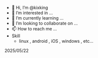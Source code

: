 - 👋 Hi, I’m @kixking
- 👀 I’m interested in ...
- 🌱 I’m currently learning ...
- 💞️ I’m looking to collaborate on ...
- 📫 How to reach me ...
- Skill
  - linux , android , iOS , windows , etc... 


2025/05/22
